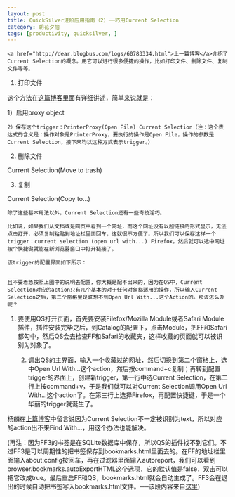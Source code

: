```yaml
---
layout: post
title: QuickSilver进阶应用指南（2）──巧用Current Selection
category: 朝花夕拾
tags: [productivity, quicksilver, ]
---
```


	<a href="http://dear.blogbus.com/logs/60783334.html">上一篇博客</a>介绍了Current Selection的概念。用它可以进行很多便捷的操作，比如打印文件、删除文件、复制文件等等。

	
1. 打印文件

	
这个方法在<a href="http://maclawstudents.com/blog/techniques/faster-printing-with-quicksilver/">这篇博客</a>里面有详细讲述，简单来说就是：

	
1）启用proxy object


	2）保存这个trigger：PrinterProxy(Open File) Current Selection（注：这个表达式的含义是：操作对象是PrinterProxy，要执行的操作是Open File，操作的参数是Current Selection，接下来均以这种方式表示trigger。）

	
2. 删除文件

	
Current Selection(Move to trash)

	
3. 复制

	
Current Selection(Copy to...)

	除了这些基本用法以外，Current Selection还有一些奇技淫巧。

	比如说，如果我们从文档或是网页中看到一个网址，而这个网址没有以超链接的形式显示，无法点击打开，必须复制粘贴到地址栏里面回车，这就很不方便了。所以我们可以保存这样一个trigger：current selection (open url with...) Firefox。然后就可以选中网址按个快捷键就能在新浏览器窗口中打开链接了。

	该trigger的配置界面如下所示：

	
<a href="http://www.bababian.com/phoinfo/BC79F564E20FED6ABEC92D6DA332BDBCDT" target="_blank"><img style="border:none;" src="http://photo2.bababian.com/upload1/20100322/BC79F564E20FED6ABEC92D6DA332BDBC.jpg" alt=""></a>

	且不要着急按照上图中的说明去配置，你大概是配不出来的，因为在QS中，Current Selection对应的action只有几个基本的对于任何对象都适用的操作，所以输入Current Selection之后，第二个窗格里是联想不到Open Url With...这个Action的。那该怎么办呢？

	
1. 要使用QS打开页面，首先要安装Filefox/Mozilla Module或者Safari Module插件，插件安装完毕之后，到Catalog的配置下，点击Module，把FF和Safari都勾中，然后QS会去检查FF和Safari的收藏夹，这样收藏的页面就可以被识别为对象了。

	2. 调出QS的主界面，输入一个收藏过的网址，然后切换到第二个窗格上，选中Open Url With...这个action，然后按command+c复制；再转到配置trigger的界面上，创建新trigger，第一行中选Current Selection，在第二行上按command+v，于是我们就可以对Current Selection调用Open Url With...这个action了。在第三行上选择Firefox，再配置快捷键，于是一个华丽的trigger就诞生了。

	
杨麟在<a href="http://dear.blogbus.com/logs/60783334.html">上篇博客</a>中留言说因为Current Selection不一定被识别为text，所以对应的action出不来Find With...，用这个办法也能解决。

	
(再注：因为FF3的书签是在SQLite数据库中保存，所以QS的插件找不到它们。不过FF3是可以周期性的把书签保存到bookmarks.html里面去的。在FF的地址栏里面输入about:config按回车，再在过滤器里面输入autoreport，我们可以看到browser.bookmarks.autoExportHTML这个选项，它的默认值是false，双击可以把它改成true。最后重启FF和QS，bookmarks.html就会自动生成了。FF3会在退出的时候自动把书签写入bookmarks.html文件。──该段内容来自<a href="http://www.hackcollege.com/2008/07/07/indexing-firefox-30-bookmarks-with-quicksilver/">这里</a>)
